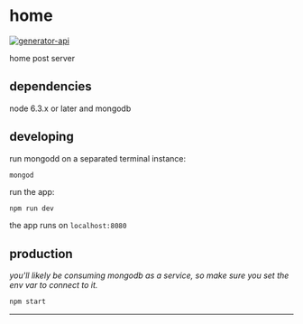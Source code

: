 # home

[![generator-api](https://img.shields.io/badge/built%20with-generator--api-green.svg)](https://github.com/ndelvalle/generator-api)

home post server



## dependencies

node 6.3.x or later and mongodb

## developing

run mongodd on a separated terminal instance:

```
mongod
```

run the app:

```bash
npm run dev
```

the app runs on `localhost:8080`

## production

_you'll likely be consuming mongodb as a service, so make sure you set the env var to connect to it._

```bash
npm start
```





--------------------------------------------------------------------------------
